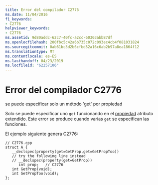 ```yaml
---
title: Error del compilador C2776
ms.date: 11/04/2016
f1_keywords:
- C2776
helpviewer_keywords:
- C2776
ms.assetid: 9d80addc-62c7-40fc-a2cc-60303abb87df
ms.openlocfilehash: 200fbc5c42a6b735c072c093ec4cb4f081031824
ms.sourcegitcommit: 0ab61bc3d2b6cfbd52a16c6ab2b97a8ea1864f12
ms.translationtype: MT
ms.contentlocale: es-ES
ms.lasthandoff: 04/23/2019
ms.locfileid: "62257106"
---
```

# <a name="compiler-error-c2776"></a>Error del compilador C2776

se puede especificar solo un método 'get' por propiedad

Solo se puede especificar uno `get` funcionando en el [propiedad](../../cpp/property-cpp.md) atributo extendido. Este error se produce cuando varias `get` se especifican las funciones.

El ejemplo siguiente genera C2776:

```
// C2776.cpp
struct A {
   __declspec(property(get=GetProp,get=GetPropToo))
   // try the following line instead
   // __declspec(property(get=GetProp))
      int prop;   // C2776
   int GetProp(void);
   int GetPropToo(void);
};
```